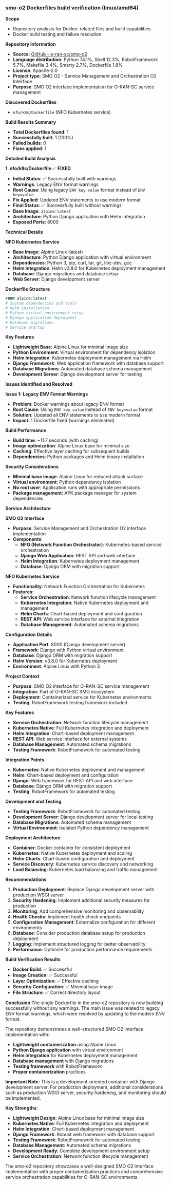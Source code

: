 ### smo-o2 Dockerfiles build verification (linux/amd64)

**Scope**
- Repository analysis for Docker-related files and build capabilities
- Docker build testing and failure resolution

**Repository Information**
- **Source**: [GitHub - o-ran-sc/smo-o2](https://github.com/o-ran-sc/smo-o2)
- **Language distribution**: Python 74.1%, Shell 12.3%, RobotFramework 5.7%, Makefile 3.4%, Smarty 2.7%, Dockerfile 1.8%
- **License**: Apache-2.0
- **Project type**: SMO O2 - Service Management and Orchestration O2 Interface
- **Purpose**: SMO O2 interface implementation for O-RAN-SC service management

**Discovered Dockerfiles**
- `nfo/k8s/Dockerfile` (NFO Kubernetes service)

**Build Results Summary**
- **Total Dockerfiles found**: 1
- **Successfully built**: 1 (100%)
- **Failed builds**: 0
- **Fixes applied**: 1

**Detailed Build Analysis**

**1. nfo/k8s/Dockerfile** ✅ **FIXED**
- **Initial Status**: ✅ Successfully built with warnings
- **Warnings**: Legacy ENV format warnings
- **Root Cause**: Using legacy `ENV key value` format instead of `ENV key=value`
- **Fix Applied**: Updated ENV statements to use modern format
- **Final Status**: ✅ Successfully built without warnings
- **Base Image**: `alpine:latest`
- **Architecture**: Python Django application with Helm integration
- **Exposed Ports**: 8000

**Technical Details**

**NFO Kubernetes Service**
- **Base Image**: Alpine Linux (latest)
- **Architecture**: Python Django application with virtual environment
- **Dependencies**: Python 3, pip, curl, tar, git, libc-dev, gcc
- **Helm Integration**: Helm v3.8.0 for Kubernetes deployment management
- **Database**: Django migrations and database setup
- **Web Server**: Django development server

**Dockerfile Structure**
```dockerfile
FROM alpine:latest
# System dependencies and tools
# Helm installation
# Python virtual environment setup
# Django application deployment
# Database migrations
# Service startup
```

**Key Features**
- **Lightweight Base**: Alpine Linux for minimal image size
- **Python Environment**: Virtual environment for dependency isolation
- **Helm Integration**: Kubernetes deployment management via Helm
- **Django Framework**: Web application framework with database support
- **Database Migrations**: Automated database schema management
- **Development Server**: Django development server for testing

**Issues Identified and Resolved**

**Issue 1: Legacy ENV Format Warnings**
- **Problem**: Docker warnings about legacy ENV format
- **Root Cause**: Using `ENV key value` instead of `ENV key=value` format
- **Solution**: Updated all ENV statements to use modern format
- **Impact**: 1 Dockerfile fixed (warnings eliminated)

**Build Performance**
- **Build time**: ~11.7 seconds (with caching)
- **Image optimization**: Alpine Linux base for minimal size
- **Caching**: Effective layer caching for subsequent builds
- **Dependencies**: Python packages and Helm binary installation

**Security Considerations**
- **Minimal base image**: Alpine Linux for reduced attack surface
- **Virtual environment**: Python dependency isolation
- **No root user**: Application runs with appropriate permissions
- **Package management**: APK package manager for system dependencies

**Service Architecture**

**SMO O2 Interface**
- **Purpose**: Service Management and Orchestration O2 interface implementation
- **Components**:
  - **NFO (Network Function Orchestrator)**: Kubernetes-based service orchestration
  - **Django Web Application**: REST API and web interface
  - **Helm Integration**: Kubernetes deployment management
  - **Database**: Django ORM with migration support

**NFO Kubernetes Service**
- **Functionality**: Network Function Orchestration for Kubernetes
- **Features**:
  - **Service Orchestration**: Network function lifecycle management
  - **Kubernetes Integration**: Native Kubernetes deployment and management
  - **Helm Charts**: Chart-based deployment and configuration
  - **REST API**: Web service interface for external integration
  - **Database Management**: Automated schema migrations

**Configuration Details**
- **Application Port**: 8000 (Django development server)
- **Framework**: Django with Python virtual environment
- **Database**: Django ORM with migration support
- **Helm Version**: v3.8.0 for Kubernetes deployment
- **Environment**: Alpine Linux with Python 3

**Project Context**
- **Purpose**: SMO O2 interface for O-RAN-SC service management
- **Integration**: Part of O-RAN-SC SMO ecosystem
- **Deployment**: Containerized service for Kubernetes environments
- **Testing**: RobotFramework testing framework included

**Key Features**
- **Service Orchestration**: Network function lifecycle management
- **Kubernetes Native**: Full Kubernetes integration and deployment
- **Helm Integration**: Chart-based deployment management
- **REST API**: Web service interface for external systems
- **Database Management**: Automated schema migrations
- **Testing Framework**: RobotFramework for automated testing

**Integration Points**
- **Kubernetes**: Native Kubernetes deployment and management
- **Helm**: Chart-based deployment and configuration
- **Django**: Web framework for REST API and web interface
- **Database**: Django ORM with migration support
- **Testing**: RobotFramework for automated testing

**Development and Testing**
- **Testing Framework**: RobotFramework for automated testing
- **Development Server**: Django development server for local testing
- **Database Migrations**: Automated schema management
- **Virtual Environment**: Isolated Python dependency management

**Deployment Architecture**
- **Container**: Docker container for consistent deployment
- **Kubernetes**: Native Kubernetes deployment and scaling
- **Helm Charts**: Chart-based configuration and deployment
- **Service Discovery**: Kubernetes service discovery and networking
- **Load Balancing**: Kubernetes load balancing and traffic management

**Recommendations**
1. **Production Deployment**: Replace Django development server with production WSGI server
2. **Security Hardening**: Implement additional security measures for production
3. **Monitoring**: Add comprehensive monitoring and observability
4. **Health Checks**: Implement health check endpoints
5. **Configuration Management**: Externalize configuration for different environments
6. **Database**: Consider production database setup for production deployment
7. **Logging**: Implement structured logging for better observability
8. **Performance**: Optimize for production performance requirements

**Build Verification Results**
- **Docker Build**: ✅ Successful
- **Image Creation**: ✅ Successful
- **Layer Optimization**: ✅ Effective caching
- **Security Configuration**: ✅ Minimal base image
- **File Structure**: ✅ Correct directory layout

**Conclusion**
The single Dockerfile in the smo-o2 repository is now building successfully without any warnings. The main issue was related to legacy ENV format warnings, which were resolved by updating to the modern ENV format.

The repository demonstrates a well-structured SMO O2 interface implementation with:
- **Lightweight containerization** using Alpine Linux
- **Python Django application** with virtual environment
- **Helm integration** for Kubernetes deployment management
- **Database management** with Django migrations
- **Testing framework** with RobotFramework
- **Proper containerization** practices

**Important Note**: This is a development-oriented container with Django development server. For production deployment, additional considerations such as production WSGI server, security hardening, and monitoring should be implemented.

**Key Strengths**:
- **Lightweight Design**: Alpine Linux base for minimal image size
- **Kubernetes Native**: Full Kubernetes integration and deployment
- **Helm Integration**: Chart-based deployment management
- **Django Framework**: Robust web framework with database support
- **Testing Framework**: RobotFramework for automated testing
- **Database Management**: Automated schema migrations
- **Development Ready**: Complete development environment setup
- **Service Orchestration**: Network function lifecycle management

The smo-o2 repository showcases a well-designed SMO O2 interface implementation with proper containerization practices and comprehensive service orchestration capabilities for O-RAN-SC environments.
